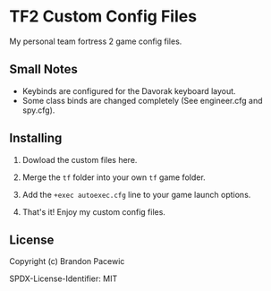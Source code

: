 # TF2 Custom Config Files

My personal team fortress 2 game config files.

## Small Notes

- Keybinds are configured for the Davorak keyboard layout.
- Some class binds are changed completely (See engineer.cfg and spy.cfg).

## Installing

1. Dowload the custom files here.

2. Merge the `tf` folder into your own `tf` game folder. 

3. Add the `+exec autoexec.cfg` line to your game launch options.

4. That's it! Enjoy my custom config files.

## License

Copyright (c) Brandon Pacewic

SPDX-License-Identifier: MIT
